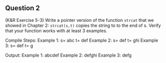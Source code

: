 ## Question 2

(K&R Exercise 5-3) Write a pointer version of the function <code>strcat</code> that we showed in Chapter 2: <code>strcat(s,t)</code> copies the string to to the end of s. Verify that your function works with at least 3 examples.

Compile Steps:
Example 1: s= abc t= def
Example 2: s= def t= ghi
Example 3: s= def t= g

Output:
Example 1: abcdef
Example 2: defghi
Example 3: defg
